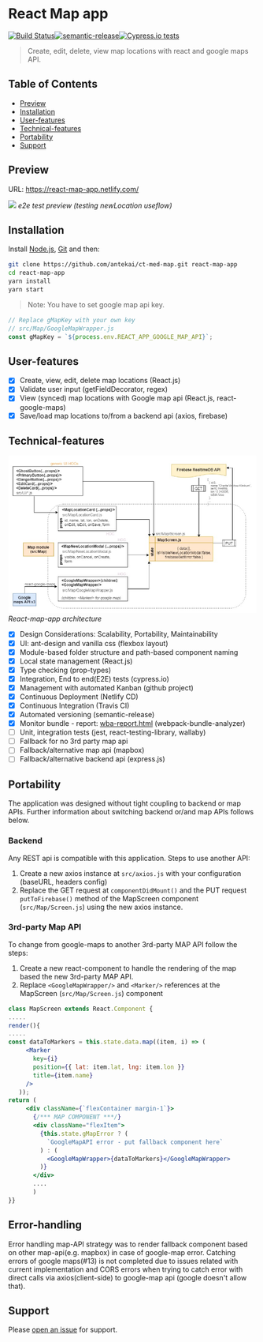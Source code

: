 # React Map app

[![Build Status](https://travis-ci.org/antekai/ct-med-map.svg?branch=master)](https://travis-ci.org/antekai/ct-med-map)[![semantic-release](https://img.shields.io/badge/%20%20%F0%9F%93%A6%F0%9F%9A%80-semantic--release-e10079.svg)](https://github.com/semantic-release/semantic-release)[![Cypress.io tests](https://img.shields.io/badge/cypress.io-tests-green.svg?style=flat-square)](https://cypress.io)

> Create, edit, delete, view map locations with react and google maps API.

## Table of Contents

- [Preview](#preview)
- [Installation](#installation)
- [User-features](#user-features)
- [Technical-features](#Technical-features)
- [Portability](#portability)
- [Support](#support)

## Preview

URL: https://react-map-app.netlify.com/

![](react-map-app-cy.gif)
_e2e test preview (testing newLocation useflow)_

## Installation

Install [Node.js](https://nodejs.org/en/), [Git](https://git-scm.com/) and then:

```sh
git clone https://github.com/antekai/ct-med-map.git react-map-app
cd react-map-app
yarn install
yarn start
```

> Note: You have to set google map api key.

```js
// Replace gMapKey with your own key
// src/Map/GoogleMapWrapper.js
const gMapKey = `${process.env.REACT_APP_GOOGLE_MAP_API}`;
```

## User-features

- [x] Create, view, edit, delete map locations (React.js)
- [x] Validate user input (getFieldDecorator, regex)
- [x] View (synced) map locations with Google map api (React.js, react-google-maps)
- [x] Save/load map locations to/from a backend api (axios, firebase)

## Technical-features

![](react-map-app-arch.jpg)  
_React-map-app architecture_

- [x] Design Considerations: Scalability, Portability, Maintainability
- [x] UI: ant-design and vanilla css (flexbox layout)
- [x] Module-based folder structure and path-based component naming
- [x] Local state management (React.js)
- [x] Type checking (prop-types)
- [x] Integration, End to end(E2E) tests (cypress.io)
- [x] Management with automated Kanban (github project)
- [x] Continuous Deployment (Netlify CD)
- [x] Continuous Integration (Travis CI)
- [x] Automated versioning (semantic-release)
- [x] Monitor bundle - report: [wba-report.html](http://htmlpreview.github.io/?https://github.com/antekai/ct-med-map/blob/master/bundleReports/wba-report.html) (webpack-bundle-analyzer)
- [ ] Unit, integration tests (jest, react-testing-library, wallaby)
- [ ] Fallback for no 3rd party map api
- [ ] Fallback/alternative map api (mapbox)
- [ ] Fallback/alternative backend api (express.js)

## Portability

The application was designed without tight coupling to backend or map APIs. Further information about switching backend or/and map APIs follows below.

### Backend

Any REST api is compatible with this application. Steps to use another API:

1. Create a new axios instance at `src/axios.js` with your configuration (baseURL, headers config)
2. Replace the GET request at `componentDidMount()` and the PUT request `putToFirebase()` method of the MapScreen component (`src/Map/Screen.js`) using the new axios instance.

### 3rd-party Map API

To change from google-maps to another 3rd-party MAP API follow the steps:

1. Create a new react-component to handle the rendering of the map based the new 3rd-party MAP API.
2. Replace `<GoogleMapWrapper/>` and `<Marker/>` references at the MapScreen (`src/Map/Screen.js`) component

```jsx
class MapScreen extends React.Component {
.....
render(){
.....
const dataToMarkers = this.state.data.map((item, i) => (
     <Marker
       key={i}
       position={{ lat: item.lat, lng: item.lon }}
       title={item.name}
     />
   ));
return (
     <div className={`flexContainer margin-1`}>
       {/*** MAP COMPONENT ***/}
       <div className="flexItem">
         {this.state.gMapError ? (
           `GoogleMapAPI error - put fallback component here`
         ) : (
           <GoogleMapWrapper>{dataToMarkers}</GoogleMapWrapper>
         )}
       </div>
       ....
       )
}}
```

## Error-handling

Error handling map-API strategy was to render fallback component based on other map-api(e.g. mapbox) in case of google-map error. Catching errors of google maps(#13) is not completed due to issues related with current implementation and CORS errors when trying to catch error with direct calls via axios(client-side) to google-map api (google doesn't allow that).

## Support

Please [open an issue](https://github.com/antekai/ct-med-map/issues/new) for support.
